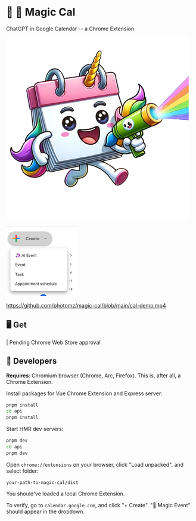# 🦄 📆 Magic Cal

ChatGPT in Google Calendar -- a Chrome Extension

![Cartoon Calendar Unicorn](./src/assets/icon.png)

![Preview of AI Button in GCal](./demo.png)

https://github.com/photomz/magic-cal/blob/main/cal-demo.mp4

## 🖥️ Get

| Pending Chrome Web Store approval

## 👾 Developers

**Requires**: Chromium browser (Chrome, Arc, Firefox). This is, after all, a Chrome Extension.

Install packages for Vue Chrome Extension and Express server:

```sh
pnpm install
cd api
pnpm install
```

Start HMR dev servers:

```sh
pnpm dev
cd api
pnpm dev
```

Open `chrome://extensions` on your browser, click "Load unpacked", and select folder:

```
your-path-to-magic-cal/dist
```

You should've loaded a local Chrome Extension.

To verify, go to `calendar.google.com`, and click "+ Create". "🦄 Magic Event" should appear in the dropdown.
